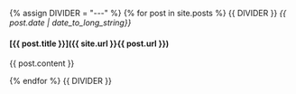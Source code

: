 {% assign DIVIDER = "---" %}
{% for post in site.posts %}
{{ DIVIDER }}
*{{ post.date | date_to_long_string}}*

#### [{{ post.title }}]({{ site.url }}{{ post.url }})

{{ post.content }}

{% endfor %}
{{ DIVIDER }}

